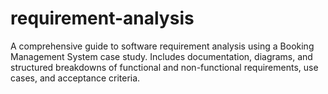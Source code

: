 # requirement-analysis
A comprehensive guide to software requirement analysis using a Booking Management System case study. Includes documentation, diagrams, and structured breakdowns of functional and non-functional requirements, use cases, and acceptance criteria.
